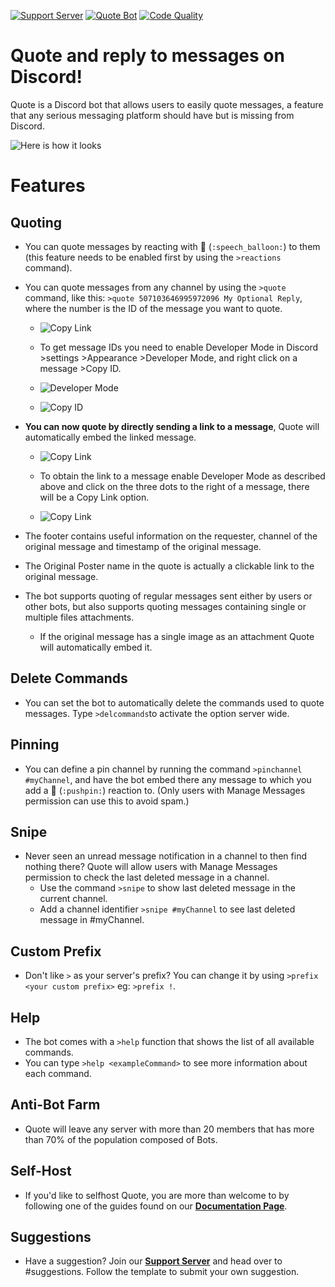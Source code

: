 [![Support Server](https://discordapp.com/api/guilds/418455732741079040/widget.png?style=shield)](https://discord.gg/sbySHxA)
[![Quote Bot](https://discordbots.org/api/widget/upvotes/447176783704489985.svg)](https://discordbots.org/bot/447176783704489985/vote)
[![Code Quality](https://api.codacy.com/project/badge/Grade/81a0a0e33ddd4a32882fe57ebb5d60a1)](https://app.codacy.com/app/aki-jp/Quote?utm_source=github.com&utm_medium=referral&utm_content=Deivedux/Quote&utm_campaign=Badge_Grade_Dashboard)

# Quote and reply to messages on Discord!
Quote is a Discord bot that allows users to easily quote messages, a feature that any serious messaging platform should have but is missing from Discord.

![Here is how it looks](https://cdn.discordapp.com/attachments/154295458531901441/526119544947736595/unknown.png)

# Features

## Quoting 


* You can quote messages by reacting with 💬 (`:speech_balloon:`) to them (this feature needs to be enabled first by using the `>reactions` command).


* You can quote messages from any channel by using the `>quote` command, like this: `>quote 507103646995972096 My Optional Reply`, where the number is the ID of the message you want to quote.


  * ![Copy Link](https://cdn.discordapp.com/attachments/347329036084707330/528281615911223296/unknown.png)
  

  * To get message IDs you need to enable Developer Mode in Discord >settings >Appearance >Developer Mode, and right click on a message >Copy ID.
  
  * ![Developer Mode](https://cdn.discordapp.com/attachments/154295458531901441/526118407071072281/unknown.png)

  * ![Copy ID](https://cdn.discordapp.com/attachments/154295458531901441/526118743550722049/unknown.png)
  
  
  

* **You can now quote by directly sending a link to a message**, Quote will automatically embed the linked message.

  * ![Copy Link](https://cdn.discordapp.com/attachments/347329036084707330/528282464142229504/unknown.png)

  * To obtain the link to a message enable Developer Mode as described above and click on the three dots to the right of a message, there will be a Copy Link option.

  * ![Copy Link](https://cdn.discordapp.com/attachments/154295458531901441/526117532248047626/unknown.png)
  
  


* The footer contains useful information on the requester, channel of the original message and timestamp of the original message.



* The Original Poster name in the quote is actually a clickable link to the original message.



* The bot supports quoting of regular messages sent either by users or other bots, but also supports quoting messages containing single or multiple files attachments.

  * If the original message has a single image as an attachment Quote will automatically embed it.



## Delete Commands
* You can set the bot to automatically delete the commands used to quote messages. Type `>delcommands`to activate the option server wide.



## Pinning
* You can define a pin channel by running the command `>pinchannel #myChannel`, and have the bot embed there any message to which you add a 📌 (`:pushpin:`) reaction to. (Only users with Manage Messages permission can use this to avoid spam.)



## Snipe
* Never seen an unread message notification in a channel to then find nothing there? Quote will allow users with Manage Messages permission to check the last deleted message in a channel.
  * Use the command `>snipe` to show last deleted message in the current channel.
  * Add a channel identifier `>snipe #myChannel` to see last deleted message in #myChannel.



## Custom Prefix
* Don't like `>` as your server's prefix? You can change it by using `>prefix <your custom prefix>` eg: `>prefix !`.



## Help
* The bot comes with a `>help` function that shows the list of all available commands. 
* You can type `>help <exampleCommand>` to see more information about each command. 

##  Anti-Bot Farm
* Quote will leave any server with more than 20 members that has more than 70% of the population composed of Bots.



## Self-Host
* If you'd like to selfhost Quote, you are more than welcome to by following one of the guides found on our [**Documentation Page**](https://quote.readthedocs.io/en/latest/).



## Suggestions
* Have a suggestion? Join our [**Support Server**](https://discord.gg/sbySHxA) and head over to #suggestions. Follow the template to submit your own suggestion.


